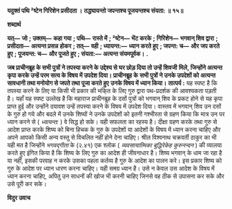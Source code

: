 **यदुक्तं पथि ²ष्टेन गिरिशेन प्रसीदता ।** **तद्ध्यायन्तो जपन्तश्च पूजयन्तश्च संयता: ॥ १५॥** 

**शब्दार्थ** 

**यत्—** **जो** **; उक्तम्—** **कहा गया** **; पथि—** **रास्ते में** **; ²ष्टेन—** **भेंट करके** **; गिरिशेन—** **भगवान् शिव द्वारा** **; प्रसीदता—** **अत्यन्त प्रसन्न** **होकर** **; तत्—** **वही** **; ध्यायन्त:—** **ध्यान करते हुए** **; जपन्त: च—** **और जप करते हुए** **; पूजयन्त: च—** **और पूजते हुए** **; संयता:—** **अत्यन्त संयमपूर्वक।** **.** 

**जब प्राचीनबॢह के सभी पुत्रों ने तपस्या करने के उद्देश्य से घर छोड़ दिया तो उन्हें शिवजी** **मिले, जिन्होंने अत्यन्त कृपा करके उन्हें परम सत्य के विषय में उपदेश दिया। प्राचीनबॢह के** **सभी पुत्रों ने उनके उपदेशों को अत्यन्त सावधानी तथा मनोयोग से जपते तथा पूजा करते हुए** **उनके विषय में ध्यान किया।** **तात्पर्य :** यह स्पष्ट है कि तपस्या करने के लिए या किसी भी प्रकार की भकि्त के लिए गुरु द्वारा पथ-प्रदर्शक की आवश्यकता पड़ती है। यहाँ यह स्पष्ट उल्लेख है कि महाराज प्राचीनबॢह के दसों पुत्रों को भगवान् शिव के प्रकट होने से यह कृपा प्राप्त हुई और उन्होंने दयावश उन्हें तपस्या करने के विषय में उपदेश दिया। वास्तव में भगवान् शिव उन दसों के गुरु हो गये और बदले में उनके शिष्यों ने उनके उपदेशों को इतनी गश्भीरता से ग्रहण किया कि मात्र उन पर ध्यान करने से ( *ध्यायन्त:* ) वे सिद्ध हो सके। यही सफलता का रहस्य है। दीक्षा ग्रहण करके तथा गुरु से आदेश प्राप्त करके शिष्य को बिना हिचक के गुरु के उपदेशों या आदेशों के विषय में ध्यान करना चाहिए और अपने आपको किसी अन्य वस्तु से विचलित नहीं होने देना चाहिए। श्रील विश्वनाथ चक्रवर्ती ठाकुर का भी यही मत है जिन्होंने *भगवद्गीता* के (२.४१) एक श्लोक ( *व्यवसायात्मिका बुद्धिरेकेह कुरुनन्दन* ) की व्यालया करते हुए इंगित किया है कि शिष्य के लिए गुरु का आदेश ही जीवनाधार है। शिष्य भगवान् के धाम जा रहा है या नहीं, इसकी परवाह न करके उसका पहला कर्तव्य है गुरु के आदेश का पालन करे। इस प्रकार शिष्य को गुरु के आदेश पर ध्यान धारण करना चाहिए। यही समग्र ध्यान है। उसे न केवल उस आदेश के विषय में ध्यान करना चाहिए, अपितु उन साधनों की खोज भी करनी चाहिए जिनसे वह ठीक से उपासना कर सके और उसे पूरी कर सके।  

**विदुर उवाच** 